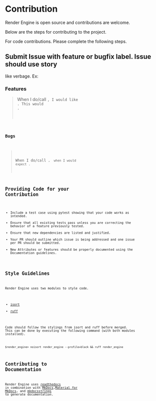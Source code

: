 # Contribution

Render Engine is open source and contributions are welcome.

Below are the steps for contributing to the project.

For code contributions. Please complete the following steps.

## Submit Issue with **feature** or **bugfix** label. Issue should use story

like verbage. Ex:

### Features
>
> When I do/call <CODE FOR FEATURE>, I would like <OUTCOME FOR FEATURE>. This
> would <EXPLANATION OF WHY YOU THINK FEATURE WOULD BE GREAT>.

### Bugs
>
> When I do/call <CODE causing Bug>, <THE BUG HAPPENING> when I would expect
> <EXPECTED OUTCOME>.

## Providing Code for your Contribution

- Include a test case using pytest showing that your code works as intended.
- Ensure that all existing tests pass unless you are correcting the behavior of
  a feature previously tested.
- Ensure that new dependencies are listed and justified.
- Your PR should outline which issue is being addressed and one issue per PR
  should be submitted.
- New Attributes or features should be properly documented using the
  Documentation guidelines.

## Style Guidelines

Render Engine uses two modules to style code.

- [isort](https://github.com/timothycrosley/isort)
- [ruff](https://github.com/astral-sh/ruff)

Code should follow the stylings from isort and ruff before merged. This can be
done by executing the following command (with both modules installed).

`$render_engine> noisort render_engine --profile=black && ruff render_engine`

## Contributing to Documentation

Render Engine uses [readthedocs](https://readthedocs.org) in combination with
[MkDocs](https://www.mkdocs.org),[Material for MkDocs](https://squidfunk.github.io/mkdocs-material/), and [mkdocsstrings](https://mkdocsstrings.readthedocs.io/en/latest/) to generate documentation.